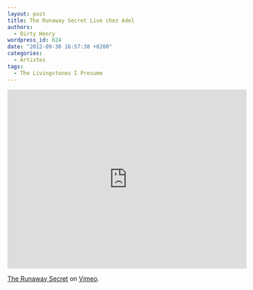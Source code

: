 ```yaml
---
layout: post
title: The Runaway Secret Live chez Adel
authors:
  - Dirty Henry
wordpress_id: 624
date: "2012-09-30 16:57:38 +0200"
categories:
  - Artistes
tags:
  - The Livingstones I Presume
---
```


<iframe src="http://player.vimeo.com/video/12290787?title=0&amp;byline=0&amp;portrait=0&amp;color=ffffff" width="540" height="405" frameborder="0" webkitAllowFullScreen mozallowfullscreen allowFullScreen></iframe> <p><a href="http://vimeo.com/12290787">The Runaway Secret</a> on <a href="http://vimeo.com">Vimeo</a>.</p>
